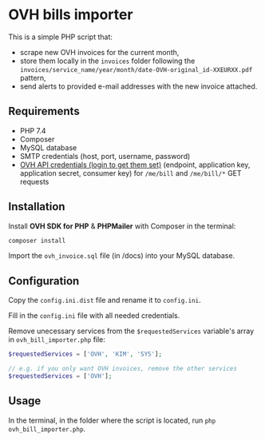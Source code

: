 # OVH bills importer

This is a simple PHP script that:

-   scrape new OVH invoices for the current month,
-   store them locally in the `invoices` folder following the `invoices/service_name/year/month/date-OVH-original_id-XXEURXX.pdf` pattern,
-   send alerts to provided e-mail addresses with the new invoice attached.

## Requirements

-   PHP 7.4
-   Composer
-   MySQL database
-   SMTP credentials (host, port, username, password)
-   [OVH API credentials (login to get them set)](https://api.ovh.com/console/#/me) (endpoint, application key, application secret, consumer key) for `/me/bill` and `/me/bill/*` GET requests

## Installation

Install **OVH SDK for PHP** & **PHPMailer** with Composer in the terminal:

```bash
composer install
```

Import the `ovh_invoice.sql` file (in /docs) into your MySQL database.

## Configuration

Copy the `config.ini.dist` file and rename it to `config.ini`.

Fill in the `config.ini` file with all needed credentials.

Remove unecessary services from the `$requestedServices` variable's array in `ovh_bill_importer.php` file:

```php
$requestedServices = ['OVH', 'KIM', 'SYS'];

// e.g. if you only want OVH invoices, remove the other services
$requestedServices = ['OVH'];
```

## Usage

In the terminal, in the folder where the script is located, run `php ovh_bill_importer.php`.
